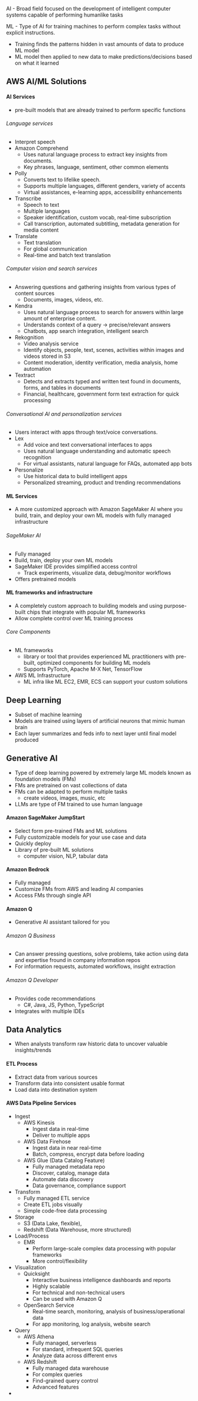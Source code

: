 AI - Broad field focused on the development of intelligent computer systems capable of performing humanlike tasks

ML - Type of AI for training machines to perform complex tasks without explicit instructions. 
- Training finds the patterns hidden in vast amounts of data to produce ML model
- ML model then applied to new data to make predictions/decisions based on what it learned

## AWS AI/ML Solutions
#### AI Services
- pre-built models that are already trained to perform specific functions
###### Language services
- Interpret speech
- Amazon Comprehend
	- Uses natural language process to extract key insights from documents.
	- Key phrases, language, sentiment, other common elements
- Polly
	- Converts text to lifelike speech.
	- Supports multiple languages, different genders, variety of accents
	- Virtual assistances, e-learning apps, accessibility enhancements
- Transcribe
	- Speech to text
	- Multiple languages
	- Speaker identification, custom vocab, real-time subscription
	- Call transcription, automated subtitling, metadata generation for media content
- Translate
	- Text translation
	- For global communication
	- Real-time and batch text translation
###### Computer vision and search services
- Answering questions and gathering insights from various types of content sources
	- Documents, images, videos, etc.
- Kendra
	- Uses natural language process to search for answers within large amount of enterprise content.
	- Understands context of a query -> precise/relevant answers
	- Chatbots, app search integration, intelligent search
- Rekognition
	- Video analysis service
	- Identify objects, people, text, scenes, activities within images and videos stored in S3
	- Content moderation, identity verification, media analysis, home automation
- Textract
	- Detects and extracts typed and written text found in documents, forms, and tables in documents
	- Financial, healthcare, government form text extraction for quick processing
###### Conversational AI and personalization services
- Users interact with apps through text/voice conversations.
- Lex
	- Add voice and text conversational interfaces to apps
	- Uses natural language understanding and automatic speech recognition
	- For virtual assistants, natural language for FAQs, automated app bots
- Personalize
	- Use historical data to build intelligent apps
	- Personalized streaming, product and trending recommendations
#### ML Services
- A more customized approach with Amazon SageMaker AI where you build, train, and deploy your own ML models with fully managed infrastructure
###### SageMaker AI
- Fully managed
- Build, train, deploy your own ML models
- SageMaker IDE provides simplified access control
	- Track experiments, visualize data, debug/monitor workflows
- Offers pretrained models
#### ML frameworks and infrastructure
- A completely custom approach to building models and using purpose-built chips that integrate with popular ML frameworks
- Allow complete control over ML training process
###### Core Components
- ML frameworks
	- library or tool that provides experienced ML practitioners with pre-built, optimized components for building ML models
	- Supports PyTorch, Apache M-X Net, TensorFlow
- AWS ML Infrastructure
	- ML infra like ML EC2, EMR, ECS can support your custom solutions

## Deep Learning
- Subset of machine learning
- Models are trained using layers of artificial neurons that mimic human brain
- Each layer summarizes and feds info to next layer until final model produced
## Generative AI
- Type of deep learning powered by extremely large ML models known as foundation models (FMs)
- FMs are pretrained on vast collections of data
- FMs can be adapted to perform multiple tasks
	- create videos, images, music, etc
- LLMs are type of FM trained to use human language

#### Amazon SageMaker JumpStart
- Select form pre-trained FMs and ML solutions
- Fully customizable models for your use case and data
- Quickly deploy
- Library of pre-built ML solutions
	- computer vision, NLP, tabular data

#### Amazon Bedrock
- Fully managed
- Customize FMs from AWS and leading AI companies
- Access FMs through single API

#### Amazon Q
- Generative AI assistant tailored for you

###### Amazon Q Business
- Can answer pressing questions, solve problems, take action using data and expertise fround in company information repos
- For information requests, automated workflows, insight extraction

###### Amazon Q Developer
- Provides code recommendations
	- C#, Java, JS, Python, TypeScript
- Integrates with multiple IDEs

## Data Analytics
- When analysts transform raw historic data to uncover valuable insights/trends

#### ETL Process
- Extract data from various sources
- Transform data into consistent usable format
- Load data into destination system

#### AWS Data Pipeline Services
- Ingest
	- AWS Kinesis
		- Ingest data in real-time
		- Deliver to multiple apps
	- AWS Data Firehose
		- Ingest data in near real-time
		- Batch, compress, encrypt data before loading
	- AWS Glue (Data Catalog Feature)
		- Fully managed metadata repo
		- Discover, catalog, manage data
		- Automate data discovery
		- Data governance, compliance support
- Transform
	- Fully managed ETL service
	- Create ETL jobs visually 
	- Simple code-free data processing
- Storage
	- S3 (Data Lake, flexible), 
	- Redshift (Data Warehouse, more structured)
- Load/Process
	- EMR
		- Perform large-scale complex data processing with popular frameworks
		- More control/flexibility
- Visualization
	- Quicksight
		- Interactive business intelligence dashboards and reports
		- Highly scalable
		- For technical and non-technical users
		- Can be used with Amazon Q
	- OpenSearch Service
		- Real-time search, monitoring, analysis of business/operational data
		- For app monitoring, log analysis, website search
- Query
	- AWS Athena
		- Fully managed, serverless
		- For standard, infrequent SQL queries
		- Analyze data across different envs
	- AWS Redshift
		- Fully managed data warehouse
		- For complex queries
		- Find-grained query control
		- Advanced features
- 